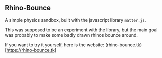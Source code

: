 ## Rhino-Bounce

A simple physics sandbox, built with the javascript library `matter.js`.

This was supposed to be an experiment with the library, but the main goal was probably to make some badly drawn rhinos bounce around.

If you want to try it yourself, here is the website: (rhino-bounce.tk)[https://rhino-bounce.tk]


<!--
- restartEngine:  https://www.fabiofranchino.com/log/matter-js-cleanup-and-destroy-instances/
-->

